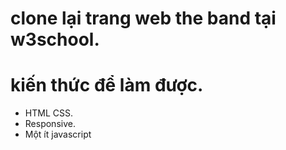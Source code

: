 # clone lại trang web the band tại w3school.
# kiến thức để làm được.
- HTML CSS.
- Responsive.
- Một ít javascript

